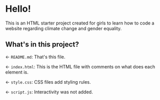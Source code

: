 # Hello!

This is an HTML starter project created for girls to learn how to code a website regarding climate change and gender equality.

## What's in this project?

← `README.md`: That's this file.

← `index.html`: This is the HTML file with comments on what does each element is. 

← `style.css`: CSS files add styling rules.

← `script.js`: Interactivity was not added.
